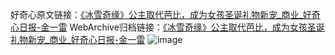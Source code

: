 好奇心原文链接：[《冰雪奇缘》公主取代芭比，成为女孩圣诞礼物新宠_商业_好奇心日报-金一雷](https://www.qdaily.com/articles/3852.html)
WebArchive归档链接：[《冰雪奇缘》公主取代芭比，成为女孩圣诞礼物新宠_商业_好奇心日报-金一雷](http://web.archive.org/web/20190623153131/https://www.qdaily.com/articles/3852.html)
![image](http://ww3.sinaimg.cn/large/007d5XDpgy1g3vdg8wcgnj30u02tn7wh)